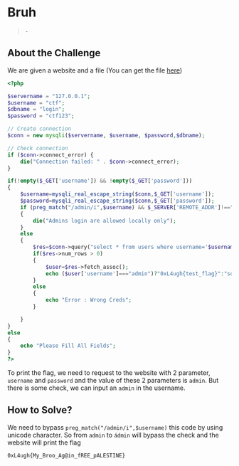 # Bruh
> `-`

## About the Challenge
We are given a website and a file (You can get the file [here](index.php))
```php
<?php

$servername = "127.0.0.1";
$username = "ctf";
$dbname = "login";
$password = "ctf123";

// Create connection
$conn = new mysqli($servername, $username, $password,$dbname);

// Check connection
if ($conn->connect_error) {
    die("Connection failed: " . $conn->connect_error);
}

if(!empty($_GET['username']) && !empty($_GET['password']))
{
    $username=mysqli_real_escape_string($conn,$_GET['username']);
    $password=mysqli_real_escape_string($conn,$_GET['password']);
    if (preg_match("/admin/i",$username) && $_SERVER['REMOTE_ADDR']!=="127.0.0.1")
    {
        die("Admins login are allowed locally only");
    }
    else
    {
        $res=$conn->query("select * from users where username='$username' and password='$password'"); # admin admin
        if($res->num_rows > 0)
        {
            $user=$res->fetch_assoc();
            echo ($user['username']==="admin")?"0xL4ugh{test_flag}":"sorry u r not admin";
        }
        else
        {
            echo "Error : Wrong Creds";
        }

    }
}
else
{
    echo "Please Fill All Fields";
}
?>
```

To print the flag, we need to request to the website with 2 parameter, `username` and `password` and the value of these 2 parameters is `admin`. But there is some check, we can input an `admin` in the username.

## How to Solve?
We need to bypass `preg_match("/admin/i",$username)` this code by using unicode character. So from `admin` to `ádmin` will bypass the check and the website will print the flag

```
0xL4ugh{My_Broo_Ag@in_fREE_pALESTINE}
```